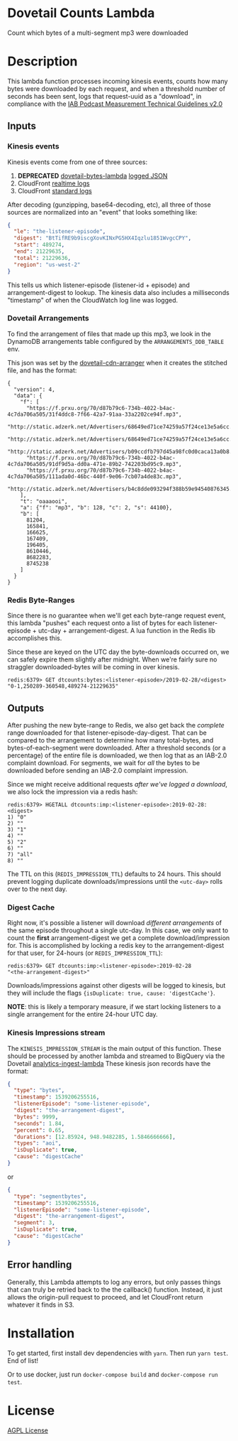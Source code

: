# Dovetail Counts Lambda

Count which bytes of a multi-segment mp3 were downloaded

# Description

This lambda function processes incoming kinesis events, counts how many bytes
were downloaded by each request, and when a threshold number of seconds has
been sent, logs that request-uuid as a "download", in compliance with the
[IAB Podcast Measurement Technical Guidelines v2.0](https://www.iab.com/wp-content/uploads/2017/12/Podcast_Measurement_v2-Final-Dec2017.pdf)

## Inputs

### Kinesis events

Kinesis events come from one of three sources:

1. **DEPRECATED** [dovetail-bytes-lambda](https://github.com/PRX/dovetail-bytes-lambda) [logged JSON](https://github.com/PRX/dovetail-counts-lambda/blob/main/lib/decoder/bytes-lambda.js)
2. CloudFront [realtime logs](https://github.com/PRX/dovetail-counts-lambda/blob/main/lib/decoder/real-time.js)
3. CloudFront [standard logs](https://github.com/PRX/dovetail-counts-lambda/blob/main/lib/decoder/standard.js)

After decoding (gunzipping, base64-decoding, etc), all three of those sources are normalized
into an "event" that looks something like:

```json
{
  "le": "the-listener-episode",
  "digest": "BtTifRE9b9iscgXovKINxPG5HX4Iqzlu1851WvgcCPY",
  "start": 489274,
  "end": 21229635,
  "total": 21229636,
  "region": "us-west-2"
}
```

This tells us which listener-episode (listener-id + episode) and arrangement-digest to lookup. The kinesis
data also includes a milliseconds "timestamp" of when the CloudWatch log line was
logged.

### Dovetail Arrangements

To find the arrangement of files that made up this mp3, we look in the DynamoDB
arrangements table configured by the `ARRANGEMENTS_DDB_TABLE` env.

This json was set by the [dovetail-cdn-arranger](https://github.com/PRX/dovetail-cdn-arranger)
when it creates the stitched file, and has the format:

```
{
  "version": 4,
  "data": {
    "f": [
      "https://f.prxu.org/70/d87b79c6-734b-4022-b4ac-4c7da706a505/31f4ddc8-7f66-42a7-91aa-33a2202ce94f.mp3",
      "http://static.adzerk.net/Advertisers/68649ed71ce74259a57f24ce13e5a6cc.mp3",
      "http://static.adzerk.net/Advertisers/68649ed71ce74259a57f24ce13e5a6cc.mp3",
      "http://static.adzerk.net/Advertisers/b09ccdfb797d45a98fc0d0caca13a0b8.mp3",
      "https://f.prxu.org/70/d87b79c6-734b-4022-b4ac-4c7da706a505/91df9d5a-dd0a-471e-89b2-742203bd95c9.mp3",
      "https://f.prxu.org/70/d87b79c6-734b-4022-b4ac-4c7da706a505/111ada0d-46bc-440f-9e06-7cb07a4de83c.mp3",
      "http://static.adzerk.net/Advertisers/b4c8dde093294f388b59e94540876345.mp3"
    ],
    "t": "oaaaooi",
    "a": {"f": "mp3", "b": 128, "c": 2, "s": 44100},
    "b": [
      81204,
      165841,
      166625,
      167409,
      196405,
      8610446,
      8682283,
      8745238
    ]
  }
}
```

### Redis Byte-Ranges

Since there is no guarantee when we'll get each byte-range request event, this
lambda "pushes" each request onto a list of bytes for each listener-episode +
utc-day + arrangement-digest. A lua function in the Redis lib accomplishes this.

Since these are keyed on the UTC day the byte-downloads occurred on, we can
safely expire them slightly after midnight. When we're fairly sure no straggler
downloaded-bytes will be coming in over kinesis.

```
redis:6379> GET dtcounts:bytes:<listener-episode>/2019-02-28/<digest>
"0-1,250289-360548,489274-21229635"
```

## Outputs

After pushing the new byte-range to Redis, we also get back the _complete_ range
downloaded for that listener-episode-day-digest. That can be compared to the arrangement to
determine how many total-bytes, and bytes-of-each-segment were downloaded. After
a threshold seconds (or a percentage) of the entire file is downloaded, we then log
that as an IAB-2.0 complaint download. For segments, we wait for _all_ the bytes
to be downloaded before sending an IAB-2.0 complaint impression.

Since we might receive additional requests _after we've logged a download_, we
also lock the impression via a redis hash:

```
redis:6379> HGETALL dtcounts:imp:<listener-episode>:2019-02-28:<digest>
1) "0"
2) ""
3) "1"
4) ""
5) "2"
6) ""
7) "all"
8) ""
```

The TTL on this (`REDIS_IMPRESSION_TTL`) defaults to 24 hours. This should prevent
logging duplicate downloads/impressions until the `<utc-day>` rolls over to the
next day.

### Digest Cache

Right now, it's possible a listener will download _different arrangements_ of the
same episode throughout a single utc-day. In this case, we only want to count the
**first** arrangement-digest we get a complete download/impression for. This is
accomplished by locking a redis key to the arrangement-digest for that user, for
24-hours (or `REDIS_IMPRESSION_TTL`):

```
redis:6379> GET dtcounts:imp:<listener-episode>:2019-02-28
"<the-arrangement-digest>"
```

Downloads/impressions against other digests will be logged to kinesis, but they
will include the flags `{isDuplicate: true, cause: 'digestCache'}`.

**NOTE**: this is likely a temporary measure, if we start locking listeners to
a single arrangement for the entire 24-hour UTC day.

### Kinesis Impressions stream

The `KINESIS_IMPRESSION_STREAM` is the main output of this function. These should be processed by another lambda and streamed to BigQuery via the Dovetail [analytics-ingest-lambda](https://github.com/PRX/analytics-ingest-lambda) These kinesis json records have the format:

```json
{
  "type": "bytes",
  "timestamp": 1539206255516,
  "listenerEpisode": "some-listener-episode",
  "digest": "the-arrangement-digest",
  "bytes": 9999,
  "seconds": 1.84,
  "percent": 0.65,
  "durations": [12.85924, 948.9482285, 1.5846666666],
  "types": "aoi",
  "isDuplicate": true,
  "cause": "digestCache"
}
```

or

```json
{
  "type": "segmentbytes",
  "timestamp": 1539206255516,
  "listenerEpisode": "some-listener-episode",
  "digest": "the-arrangement-digest",
  "segment": 3,
  "isDuplicate": true,
  "cause": "digestCache"
}
```

## Error handling

Generally, this Lambda attempts to log any errors, but only passes things that
can truly be retried back to the
the callback() function. Instead, it just allows the origin-pull request to
proceed, and let CloudFront return whatever it finds in S3.

# Installation

To get started, first install dev dependencies with `yarn`. Then run `yarn test`. End of list!

Or to use docker, just run `docker-compose build` and `docker-compose run test`.

# License

[AGPL License](https://www.gnu.org/licenses/agpl-3.0.html)

